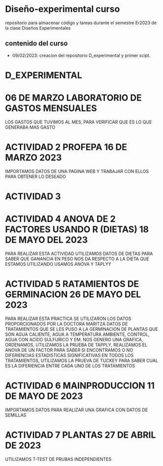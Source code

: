 # Diseño-experimental curso
repositorio para almacenar código y tareas durante el semestre Er2023 de la clase Diseños Experimentales 

## contenido del curso

+ 09/02/2023: creacion del repositorio D_experimental y primer scipt.
# D_EXPERIMENTAL
# 06 DE MARZO LABORATORIO DE GASTOS MENSUALES
LOS GASTOS QUE TUVIMOS AL MES, PARA VERIFICAR QUE ES LO QUE GENERABA MAS GASTO
# ACTIVIDAD 2 PROFEPA 16 DE MARZO 2023
IMPORTAMOS DATOS DE UNA PAGINA WEB Y TRABAJAR CON ELLOS PARA OBTENER LO DESEADO
# ACTIVIDAD 3
# ACTIVIDAD 4 ANOVA DE 2 FACTORES USANDO R (DIETAS) 18 DE MAYO DEL 2023
PARA REALIZAR ESTA ACTIVIDAD UTILIZAMOS DATOS DE DIETAS PARA SABER QUE GANANCIA EN PESO NOS DA RESPECTO A LA DIETA QUE ESTAMOS UTILIZANDO USAMOS ANOVA Y TAPLYY
# ACTIVIDAD 5 RATAMIENTOS DE GERMINACION 26 DE MAYO DEL 2023
PARA REALIZAR ESTA PRACTICA SE UTILIZARON LOS DATOS PROPORCIONADOS POR LA DOCTORA MARITZA DATOS DE TRATAMIENTOS QUE SE LES PUSO A LA GERMINACION DE PLANTAS QUE SON AGUA CALIENTE, AGUA A TEMPERATURA AMBIENTE, CONTROL, AGUA CON ACIDO SULFURICO Y EM. NOS GENERO UNA GRAFICA, ORDENAMOS, UTILIZAMOS LA PRUEBA DE TAPPLY, REALIZAMOS EL ANOVA DE UN FACTOR PARA SABER SI ENCONTRAMOS O NO DIFERIENCIAS ESTADISTICAS SIGNIFICATIVAS EN TODOS LOS TRATAMIENTOS, UTILIZAMOS LA PRUEVA DE TUCKEY PARA SABER CUAL ES LA DIFERIENCIA ENTRE CADA UNO DE LOS TRATAMIENTOS
# ACTIVIDAD 6 MAINPRODUCCION 11 DE MAYO DE 2023
IMPORTAMOS DATOS PARA REALIZAR UNA GRAFICA CON DATOS DE SEMILLAS
# ACTIVIDAD 7 PLANTAS 27 DE ABRIL DE 2023
UTILIZAMOS T-TEST DE PRUBAS INDEPENDIENTES 

